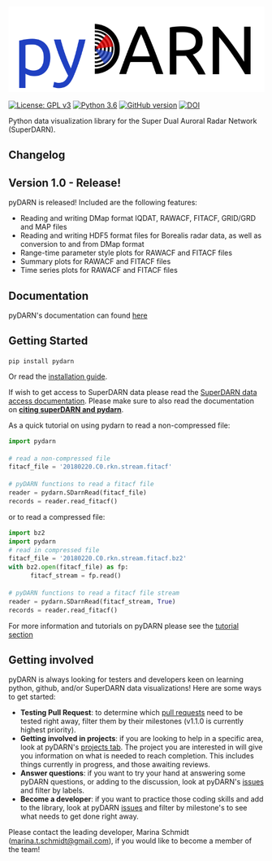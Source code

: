 ![pydarn](https://raw.githubusercontent.com/SuperDARN/pydarn/master/docs/imgs/pydarn_logo.png)

[![License: GPL v3](https://img.shields.io/badge/License-GPLv3-blue.svg)](https://www.gnu.org/licenses/gpl-3.0) [![Python 3.6](https://img.shields.io/badge/python-3.6-blue.svg)](https://www.python.org/downloads/release/python-360/) [![GitHub version](https://badge.fury.io/gh/boennemann%2Fbadges.svg)](http://badge.fury.io/gh/boennemann%2Fbadges)
[![DOI](https://zenodo.org/badge/DOI/10.5281/zenodo.3727270.svg)](https://doi.org/10.5281/zenodo.3727270)

Python data visualization library for the Super Dual Auroral Radar Network (SuperDARN).

## Changelog

## Version 1.0 - Release!

pyDARN is released! Included are the following features:
- Reading and writing DMap format IQDAT, RAWACF, FITACF, GRID/GRD and MAP files
- Reading and writing HDF5 format files for Borealis radar data, as well as conversion to and from DMap format
- Range-time parameter style plots for RAWACF and FITACF files
- Summary plots for RAWACF and FITACF files
- Time series plots for RAWACF and FITACF files

## Documentation

pyDARN's documentation can found [here](https://pydarn.readthedocs.io/en/master)

## Getting Started


`pip install pydarn`

Or read the [installation guide](https://pydarn.readthedocs.io/en/master/user/install/).

If wish to get access to SuperDARN data please read the [SuperDARN data access documentation](https://pydarn.readthedocs.io/en/master/user/superdarn_data/).
Please make sure to also read the documentation on [**citing superDARN and pydarn**](https://pydarn.readthedocs.io/en/master/user/citing/). 

As a quick tutorial on using pydarn to read a non-compressed file: 
```python
import pydarn 

# read a non-compressed file
fitacf_file = '20180220.C0.rkn.stream.fitacf'

# pyDARN functions to read a fitacf file
reader = pydarn.SDarnRead(fitacf_file)
records = reader.read_fitacf()
```

or to read a compressed file:
``` python
import bz2
import pydarn 
# read in compressed file
fitacf_file = '20180220.C0.rkn.stream.fitacf.bz2'
with bz2.open(fitacf_file) as fp: 
      fitacf_stream = fp.read()

# pyDARN functions to read a fitacf file stream
reader = pydarn.SDarnRead(fitacf_stream, True)
records = reader.read_fitacf()
```

For more information and tutorials on pyDARN please see the [tutorial section](https://pydarn.readthedocs.io/en/master/)

## Getting involved

pyDARN is always looking for testers and developers keen on learning python, github, and/or SuperDARN data visualizations! 
Here are some ways to get started: 

  - **Testing Pull Request**: to determine which [pull requests](https://github.com/SuperDARN/pydarn/pulls) need to be tested right away, filter them by their milestones (v1.1.0 is currently highest priority).
  - **Getting involved in projects**: if you are looking to help in a specific area, look at pyDARN's [projects tab](https://github.com/SuperDARN/pydarn/projects). The project you are interested in will give you information on what is needed to reach completion. This includes things currently in progress, and those awaiting reviews. 
  - **Answer questions**: if you want to try your hand at answering some pyDARN questions, or adding to the discussion, look at pyDARN's [issues](https://github.com/SuperDARN/pydarn/issues) and filter by labels.
  - **Become a developer**: if you want to practice those coding skills and add to the library, look at pyDARN [issues](https://github.com/SuperDARN/pydarn/issues) and filter by milestone's to see what needs to get done right away. 

Please contact the leading developer, Marina Schmidt (marina.t.schmidt@gmail.com), if you would like to become a member of the team!
